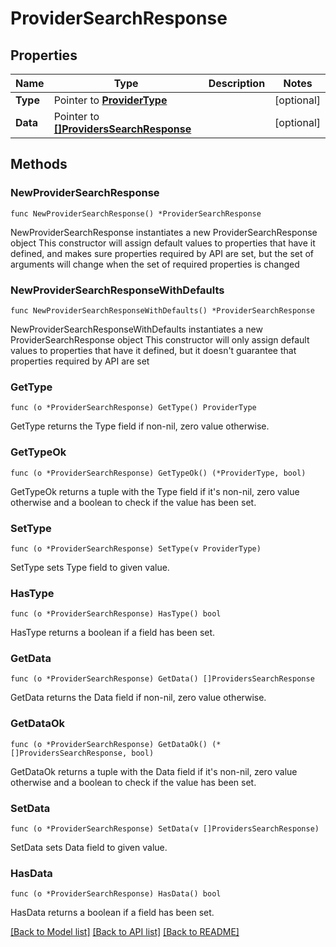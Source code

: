 # ProviderSearchResponse

## Properties

Name | Type | Description | Notes
------------ | ------------- | ------------- | -------------
**Type** | Pointer to [**ProviderType**](ProviderType.md) |  | [optional] 
**Data** | Pointer to [**[]ProvidersSearchResponse**](ProvidersSearchResponse.md) |  | [optional] 

## Methods

### NewProviderSearchResponse

`func NewProviderSearchResponse() *ProviderSearchResponse`

NewProviderSearchResponse instantiates a new ProviderSearchResponse object
This constructor will assign default values to properties that have it defined,
and makes sure properties required by API are set, but the set of arguments
will change when the set of required properties is changed

### NewProviderSearchResponseWithDefaults

`func NewProviderSearchResponseWithDefaults() *ProviderSearchResponse`

NewProviderSearchResponseWithDefaults instantiates a new ProviderSearchResponse object
This constructor will only assign default values to properties that have it defined,
but it doesn't guarantee that properties required by API are set

### GetType

`func (o *ProviderSearchResponse) GetType() ProviderType`

GetType returns the Type field if non-nil, zero value otherwise.

### GetTypeOk

`func (o *ProviderSearchResponse) GetTypeOk() (*ProviderType, bool)`

GetTypeOk returns a tuple with the Type field if it's non-nil, zero value otherwise
and a boolean to check if the value has been set.

### SetType

`func (o *ProviderSearchResponse) SetType(v ProviderType)`

SetType sets Type field to given value.

### HasType

`func (o *ProviderSearchResponse) HasType() bool`

HasType returns a boolean if a field has been set.

### GetData

`func (o *ProviderSearchResponse) GetData() []ProvidersSearchResponse`

GetData returns the Data field if non-nil, zero value otherwise.

### GetDataOk

`func (o *ProviderSearchResponse) GetDataOk() (*[]ProvidersSearchResponse, bool)`

GetDataOk returns a tuple with the Data field if it's non-nil, zero value otherwise
and a boolean to check if the value has been set.

### SetData

`func (o *ProviderSearchResponse) SetData(v []ProvidersSearchResponse)`

SetData sets Data field to given value.

### HasData

`func (o *ProviderSearchResponse) HasData() bool`

HasData returns a boolean if a field has been set.


[[Back to Model list]](../README.md#documentation-for-models) [[Back to API list]](../README.md#documentation-for-api-endpoints) [[Back to README]](../README.md)


